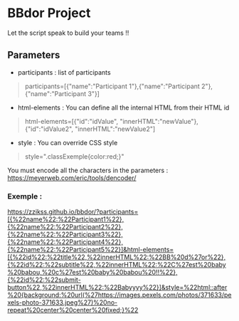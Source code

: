 # BBdor Project

Let the script speak to build your teams !!

## Parameters

- participants : list of participants
> participants=[{"name":"Participant 1"},{"name":"Participant 2"},{"name":"Participant 3"}]
- html-elements : You can define all the internal HTML from their HTML id
> html-elements=[{"id":"idValue", "innerHTML":"newValue"},{"id":"idValue2", "innerHTML":"newValue2"]
- style : You can override CSS style
> style=".classExemple{color:red;}"



You must encode all the characters in the parameters : https://meyerweb.com/eric/tools/dencoder/


### Exemple :

https://zzikss.github.io/bbdor/?participants=[{%22name%22:%22Participant1%22},{%22name%22:%22Participant2%22},{%22name%22:%22Participant3%22},{%22name%22:%22Participant4%22},{%22name%22:%22Participant5%22}]&html-elements=[{%22id%22:%22title%22,%22innerHTML%22:%22BB%20d%27or%22},{%22id%22:%22subtitle%22,%22innerHTML%22:%22C%27est%20baby%20babou,%20c%27est%20baby%20babou%20!!%22},{%22id%22:%22submit-button%22,%22innerHTML%22:%22Babyyyy%22}]&style=%22html::after%20{background:%20url(%27https://images.pexels.com/photos/371633/pexels-photo-371633.jpeg%27)%20no-repeat%20center%20center%20fixed;}%22
